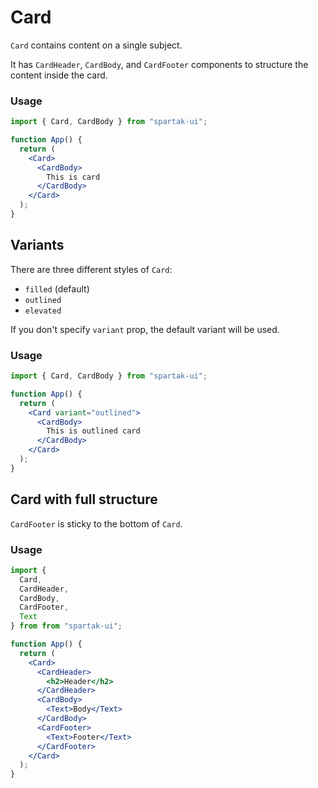 # Card

`Card` contains content on a single subject.

It has `CardHeader`, `CardBody`, and `CardFooter` components to structure the content inside the card.

### Usage

```jsx
import { Card, CardBody } from "spartak-ui";

function App() {
  return (
    <Card>
      <CardBody>
        This is card
      </CardBody>
    </Card>
  );
}
```

## Variants

There are three different styles of `Card`:

- `filled` (default)
- `outlined`
- `elevated`

If you don't specify `variant` prop, the default variant will be used.

### Usage

```jsx
import { Card, CardBody } from "spartak-ui";

function App() {
  return (
    <Card variant="outlined">
      <CardBody>
        This is outlined card
      </CardBody>
    </Card>
  );
}
```

## Card with full structure

`CardFooter` is sticky to the bottom of `Card`.

### Usage

```jsx
import {
  Card,
  CardHeader,
  CardBody,
  CardFooter,
  Text
} from from "spartak-ui";

function App() {
  return (
    <Card>
      <CardHeader>
        <h2>Header</h2>
      </CardHeader>
      <CardBody>
        <Text>Body</Text>
      </CardBody>
      <CardFooter>
        <Text>Footer</Text>
      </CardFooter>
    </Card>
  );
}
```
